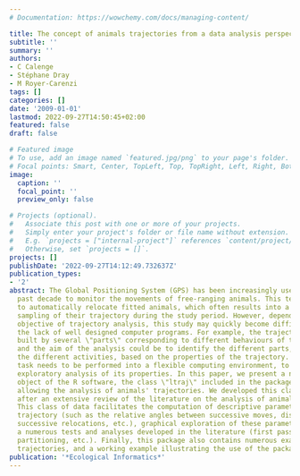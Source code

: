 ```yaml
---
# Documentation: https://wowchemy.com/docs/managing-content/

title: The concept of animals trajectories from a data analysis perspective
subtitle: ''
summary: ''
authors:
- C Calenge
- Stéphane Dray
- M Royer-Carenzi
tags: []
categories: []
date: '2009-01-01'
lastmod: 2022-09-27T14:50:45+02:00
featured: false
draft: false

# Featured image
# To use, add an image named `featured.jpg/png` to your page's folder.
# Focal points: Smart, Center, TopLeft, Top, TopRight, Left, Right, BottomLeft, Bottom, BottomRight.
image:
  caption: ''
  focal_point: ''
  preview_only: false

# Projects (optional).
#   Associate this post with one or more of your projects.
#   Simply enter your project's folder or file name without extension.
#   E.g. `projects = ["internal-project"]` references `content/project/deep-learning/index.md`.
#   Otherwise, set `projects = []`.
projects: []
publishDate: '2022-09-27T14:12:49.732637Z'
publication_types:
- '2'
abstract: The Global Positioning System (GPS) has been increasingly used during the
  past decade to monitor the movements of free-ranging animals. This technology allows
  to automatically relocate fitted animals, which often results into a high-frequency
  sampling of their trajectory during the study period. However, depending on the
  objective of trajectory analysis, this study may quickly become difficult, due to
  the lack of well designed computer programs. For example, the trajectory may be
  built by several \"parts\" corresponding to different behaviours of the animal,
  and the aim of the analysis could be to identify the different parts, and thereby
  the different activities, based on the properties of the trajectory. This complex
  task needs to be performed into a flexible computing environment, to facilitate
  exploratory analysis of its properties. In this paper, we present a new class of
  object of the R software, the class \"ltraj\" included in the package adehabitat,
  allowing the analysis of animals' trajectories. We developed this class of data
  after an extensive review of the literature on the analysis of animal movements.
  This class of data facilitates the computation of descriptive parameters of the
  trajectory (such as the relative angles between successive moves, distance between
  successive relocations, etc.), graphical exploration of these parameters, as well
  a numerous tests and analyses developed in the literature (first passage time, trajectory
  partitioning, etc.). Finally, this package also contains numerous examples of animal
  trajectories, and a working example illustrating the use of the package.
publication: '*Ecological Informatics*'
---
```

